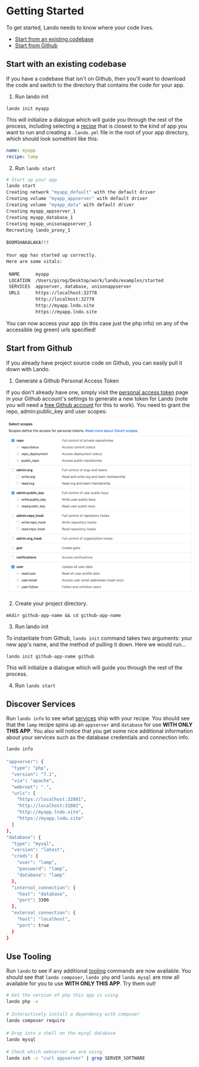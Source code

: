Getting Started
===============

To get started, Lando needs to know where your code lives.

- [Start from an existing codebase](#start-with-an-existing-codebase)
- [Start from Github](#start-from-github)

Start with an existing codebase
-------------------------------

If you have a codebase that isn't on Github, then you'll want to download the code and switch to the directory that contains the code for your app.


1. Run lando init

  `lando init myapp`

  This will initialize a dialogue which will guide you through the rest of the process, including selecting a [recipe](./../config/recipes.md) that is closest to the kind of app you want to run and creating a `.lando.yml` file in the root of your app directory, which should look somethint like this:

  ```yml
  name: myapp
  recipe: lamp
  ```

2. Run `lando start`

  ```bash
  # Start up your app
  lando start
  Creating network "myapp_default" with the default driver
  Creating volume "myapp_appserver" with default driver
  Creating volume "myapp_data" with default driver
  Creating myapp_appserver_1
  Creating myapp_database_1
  Creating myapp_unisonappserver_1
  Recreating lando_proxy_1

  BOOMSHAKALAKA!!!

  Your app has started up correctly.
  Here are some vitals:

   NAME      myapp
   LOCATION  /Users/pirog/Desktop/work/lando/examples/started
   SERVICES  appserver, database, unisonappserver
   URLS      https://localhost:32778
             http://localhost:32779
             http://myapp.lndo.site
             https://myapp.lndo.site
  ```

  You can now access your app (in this case just the php info) on any of the accessible (eg green) urls specified!

Start from Github
-----------------

If you already have project source code on Github, you can easily pull it down with Lando.

1. Generate a Github Personal Access Token

  If you don't already have one, simply visit the [personal access token](https://github.com/settings/tokens/new) page in your Github account's settings to generate a new token for Lando (note you will need a [free Github account](https://github.com/join) for this to work). You need to grant the repo, admin:public_key and user scopes:

  ![Github Personal Access Generation](../images/github-personal-access.png)

2. Create your project directory.

  `mkdir github-app-name && cd github-app-name`

3. Run lando init

  To instantiate from Github, `lando init` command takes two arguments: your new app's name, and the method of pulling it down. Here we would run...

  `lando init github-app-name github`

  This will initialize a dialogue which will guide you through the rest of the process.

4. Run `lando start`


Discover Services
-----------------

Run `lando info` to see what [services](./../config/services.md) ship with your recipe. You should see that the `lamp` recipe spins up an `appserver` and `database` for use **WITH ONLY THIS APP**. You also will notice that you get some nice additional information about your services such as the database credentials and connection info.

```bash
lando info

"appserver": {
  "type": "php",
  "version": "7.1",
  "via": "apache",
  "webroot": ".",
  "urls": [
    "https://localhost:32801",
    "http://localhost:32802",
    "http://myapp.lndo.site",
    "https://myapp.lndo.site"
  ]
},
"database": {
  "type": "mysql",
  "version": "latest",
  "creds": {
    "user": "lamp",
    "password": "lamp",
    "database": "lamp"
  },
  "internal_connection": {
    "host": "database",
    "port": 3306
  },
  "external_connection": {
    "host": "localhost",
    "port": true
  }
}
```

Use Tooling
-----------

Run `lando` to see if any additional [tooling](./../config/tooling.md) commands are now available. You should see that `lando composer`, `lando php` and `lando mysql` are now all available for you to use **WITH ONLY THIS APP**. Try them out!

```bash
# Get the version of php this app is using
lando php -v

# Interactively install a dependency with composer
lando composer require

# Drop into a shell on the mysql database
lando mysql

# Check which webserver we are using
lando ssh -c "curl appserver" | grep SERVER_SOFTWARE
```
